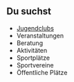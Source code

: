 ## Du suchst

- [Jugendclubs](Jugendclubs/Jugendclubs.md)
- Veranstaltungen
- Beratung
- Aktivitäten
- Sportplätze
- Sportvereine
- Öffentliche Plätze
